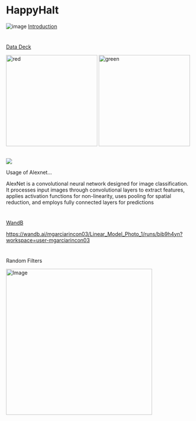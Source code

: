 # HappyHalt



![image](https://github.com/mariagrincon/HappyHalt/assets/143119371/a2408c42-2709-4f29-8d67-0d11fd6216f6)
[Introduction](https://docs.google.com/presentation/d/1ehpbmkpMEuUgyiNcjdiJzXfB8PKA8hPl_Xkx7ujKSdI/edit?usp=sharing)
#
#





###
[Data Deck](https://docs.google.com/presentation/d/1pOZ_1rjRPOQzDorzjouzMwbGxG-qQ_Lpgo2EHonNbL8/edit?usp=sharing)

<img src="https://www.wklaw.com/wp-content/uploads/2015/03/red-light.jpg" alt="red" width="250"/>

<img src="https://kubrick.htvapps.com/htv-prod-media.s3.amazonaws.com/images/traffic-light-green-1507213489.jpg?crop=1.00xw:0.994xh;0,0&resize=900:*" alt="green" width="250"/>


##

##
<img src="https://cdn-5f733ed3c1ac190fbc56ef88.closte.com/wp-content/uploads/2017/03/alexnet_small.png" widt="400">

Usage of Alexnet...

AlexNet is a convolutional neural network designed for image classification. It processes input images through convolutional layers to extract features, applies activation functions for non-linearity, uses pooling for spatial reduction, and employs fully connected layers for predictions


#
#
[WandB](https://wandb.ai/mgarciarincon03/Linear_Model_Photo_1/runs/bib9h4yn?workspace=user-mgarciarincon03)


https://wandb.ai/mgarciarincon03/Linear_Model_Photo_1/runs/bib9h4yn?workspace=user-mgarciarincon03

#
#

Random Filters


<img src="https://github.com/mariagrincon/HappyHalt/assets/143119371/1756ef3e-aed7-4a9e-a1fe-afa262672b96" alt="Image" width="400"/>



  



